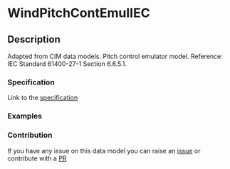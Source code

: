 # WindPitchContEmulIEC

## Description 

Adapted from CIM data models. Pitch control emulator model.  Reference: IEC Standard 61400-27-1 Section 6.6.5.1.
### Specification

Link to the [specification](https://smart-data-models.github.io/dataModel.EnergyCIM/WindPitchContEmulIEC/doc/spec.md)
### Examples
### Contribution

 If you have any issue on this data model you can raise an [issue](https://github.com/smart-data-models/dataModel.EnergyCIM/issues)  or contribute with a [PR](https://github.com/smart-data-models/dataModel.EnergyCIM/pulls)